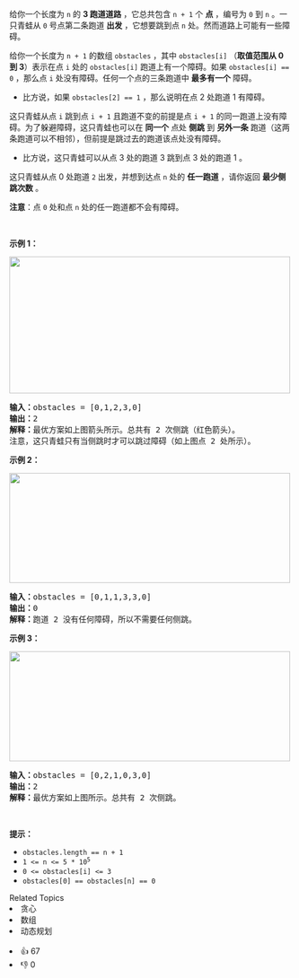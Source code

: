 <p>给你一个长度为&nbsp;<code>n</code>&nbsp;的&nbsp;<strong>3 跑道道路</strong>&nbsp;，它总共包含&nbsp;<code>n + 1</code>&nbsp;个&nbsp;<strong>点</strong>&nbsp;，编号为&nbsp;<code>0</code>&nbsp;到&nbsp;<code>n</code>&nbsp;。一只青蛙从&nbsp;<code>0</code>&nbsp;号点第二条跑道&nbsp;<strong>出发</strong>&nbsp;，它想要跳到点&nbsp;<code>n</code>&nbsp;处。然而道路上可能有一些障碍。</p>

<p>给你一个长度为 <code>n + 1</code>&nbsp;的数组&nbsp;<code>obstacles</code>&nbsp;，其中&nbsp;<code>obstacles[i]</code>&nbsp;（<b>取值范围从 0 到 3</b>）表示在点 <code>i</code>&nbsp;处的&nbsp;<code>obstacles[i]</code>&nbsp;跑道上有一个障碍。如果&nbsp;<code>obstacles[i] == 0</code>&nbsp;，那么点&nbsp;<code>i</code>&nbsp;处没有障碍。任何一个点的三条跑道中&nbsp;<strong>最多有一个</strong>&nbsp;障碍。</p>

<ul> 
 <li>比方说，如果&nbsp;<code>obstacles[2] == 1</code>&nbsp;，那么说明在点 2 处跑道 1 有障碍。</li> 
</ul>

<p>这只青蛙从点 <code>i</code>&nbsp;跳到点 <code>i + 1</code>&nbsp;且跑道不变的前提是点 <code>i + 1</code>&nbsp;的同一跑道上没有障碍。为了躲避障碍，这只青蛙也可以在&nbsp;<strong>同一个</strong>&nbsp;点处&nbsp;<strong>侧跳</strong>&nbsp;到 <strong>另外一条</strong>&nbsp;跑道（这两条跑道可以不相邻），但前提是跳过去的跑道该点处没有障碍。</p>

<ul> 
 <li>比方说，这只青蛙可以从点 3 处的跑道 3 跳到点 3 处的跑道 1 。</li> 
</ul>

<p>这只青蛙从点 0 处跑道 <code>2</code>&nbsp;出发，并想到达点 <code>n</code>&nbsp;处的 <strong>任一跑道</strong> ，请你返回 <strong>最少侧跳次数</strong>&nbsp;。</p>

<p><strong>注意</strong>：点 <code>0</code>&nbsp;处和点 <code>n</code>&nbsp;处的任一跑道都不会有障碍。</p>

<p>&nbsp;</p>

<p><strong>示例 1：</strong></p> 
<img alt="" src="https://assets.leetcode.com/uploads/2021/03/25/ic234-q3-ex1.png" style="width: 500px; height: 244px;" /> 
<pre>
<b>输入：</b>obstacles = [0,1,2,3,0]
<b>输出：</b>2 
<b>解释：</b>最优方案如上图箭头所示。总共有 2 次侧跳（红色箭头）。
注意，这只青蛙只有当侧跳时才可以跳过障碍（如上图点 2 处所示）。
</pre>

<p><strong>示例 2：</strong></p> 
<img alt="" src="https://assets.leetcode.com/uploads/2021/03/25/ic234-q3-ex2.png" style="width: 500px; height: 196px;" /> 
<pre>
<b>输入：</b>obstacles = [0,1,1,3,3,0]
<b>输出：</b>0
<b>解释：</b>跑道 2 没有任何障碍，所以不需要任何侧跳。
</pre>

<p><strong>示例 3：</strong></p> 
<img alt="" src="https://assets.leetcode.com/uploads/2021/03/25/ic234-q3-ex3.png" style="width: 500px; height: 196px;" /> 
<pre>
<b>输入：</b>obstacles = [0,2,1,0,3,0]
<b>输出：</b>2
<b>解释：</b>最优方案如上图所示。总共有 2 次侧跳。
</pre>

<p>&nbsp;</p>

<p><strong>提示：</strong></p>

<ul> 
 <li><code>obstacles.length == n + 1</code></li> 
 <li><code>1 &lt;= n &lt;= 5 * 10<sup>5</sup></code></li> 
 <li><code>0 &lt;= obstacles[i] &lt;= 3</code></li> 
 <li><code>obstacles[0] == obstacles[n] == 0</code></li> 
</ul>

<div><div>Related Topics</div><div><li>贪心</li><li>数组</li><li>动态规划</li></div></div><br><div><li>👍 67</li><li>👎 0</li></div>